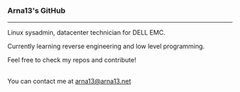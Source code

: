 ### Arna13's GitHub
<hr>

Linux sysadmin, datacenter technician for DELL EMC.

Currently learning reverse engineering and low level programming.

Feel free to check my repos and contribute!
<br><br>

You can contact me at [arna13@arna13.net](mailto:arna13@arna13.net)
